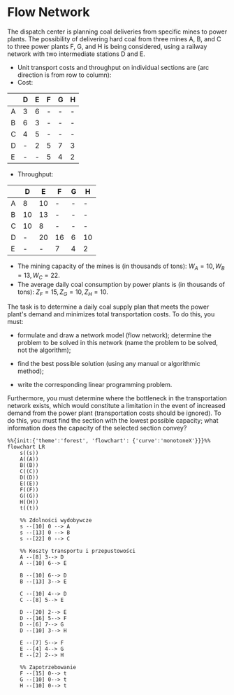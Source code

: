 # Flow Network

The dispatch center is planning coal deliveries from specific mines to power plants. The possibility of delivering hard
coal from three mines A, B, and C to three power plants F, G, and H is being considered, using a railway network with
two intermediate stations D and E.

- Unit transport costs and throughput on individual sections are (arc direction is from row to column):
- Cost:

|   | D | E | F | G | H |
|---|---|---|---|---|---|
| A | 3 | 6 | - | - | - |
| B | 6 | 3 | - | - | - |
| C | 4 | 5 | - | - | - |
| D | - | 2 | 5 | 7 | 3 |
| E | - | - | 5 | 4 | 2 |

- Throughput:

|   | D  | E  | F  | G | H  |
|---|----|----|----|---|----|
| A | 8  | 10 | -  | - | -  |
| B | 10 | 13 | -  | - | -  |
| C | 10 | 8  | -  | - | -  |
| D | -  | 20 | 16 | 6 | 10 |
| E | -  | -  | 7  | 4 | 2  |

- The mining capacity of the mines is (in thousands of tons): $W_A = 10, W_B = 13, W_C = 22$.
- The average daily coal consumption by power plants is (in thousands of tons): $Z_F = 15, Z_G = 10, Z_H = 10$.

The task is to determine a daily coal supply plan that meets the power plant's demand and minimizes total transportation
costs. To do this, you must:

- formulate and draw a network model (flow network); determine the problem to be solved in this network (name the
  problem to be solved, not the algorithm);

- find the best possible solution (using any manual or algorithmic method);

- write the corresponding linear programming problem.

Furthermore, you must determine where the bottleneck in the transportation network exists, which would constitute a
limitation in the event of increased demand from the power plant (transportation costs should be ignored). To do this,
you must find the section with the lowest possible capacity; what information does the capacity of the selected section
convey?

```mermaid
%%{init:{'theme':'forest', 'flowchart': {'curve':'monotoneX'}}}%%
flowchart LR
    s((s))
    A((A))
    B((B))
    C((C))
    D((D))
    E((E))
    F((F))
    G((G))
    H((H))
    t((t))

    %% Zdolności wydobywcze
    s --[10] 0 --> A
    s --[13] 0 --> B
    s --[22] 0 --> C
    
    %% Koszty transportu i przepustowości
    A --[8] 3--> D
    A --[10] 6--> E

    B --[10] 6--> D
    B --[13] 3--> E

    C --[10] 4--> D
    C --[8] 5--> E

    D --[20] 2--> E
    D --[16] 5--> F
    D --[6] 7--> G
    D --[10] 3--> H

    E --[7] 5--> F
    E --[4] 4--> G
    E --[2] 2--> H

    %% Zapotrzebowanie
    F --[15] 0--> t
    G --[10] 0--> t
    H --[10] 0--> t
```
